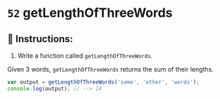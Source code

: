 # `52` getLengthOfThreeWords

## 📝 Instructions:

1. Write a function called `getLengthOfThreeWords`.

Given 3 words, `getLengthOfThreeWords` returns the sum of their lengths.

```Javascript
var output = getLengthOfThreeWords('some', 'other', 'words');
console.log(output); // --> 14
```